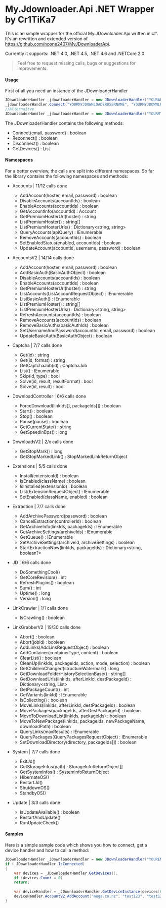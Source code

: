 # My.Jdownloader.Api .NET Wrapper by Cr1TiKa7

This is an simple wrapper for the official My.JDownloader.Api written in c#.
It's an rewritten and extended version of https://github.com/noone2407/MyJDownloaderApi.

Currently it supports: .NET 4.0, .NET 4.5, .NET 4.6 and .NETCore 2.0

> Feel free to request missing calls, bugs or suggestions for improvements.

#### Usage

First of all you need an instance of the JDownloaderHandler
``` c#
JDownloaderHandler _jdownloaderHandler = new JDownloaderHandler("YOURAPPKEY");
_jdownloaderHandler.Connect("YOURMYJDOWNLOADERUSERNAME", "YOURMYJDOWNLOADERPASSWORD");
//Alternaitve
JDownloaderHandler _jdownloaderHandler = new JDownloaderHandler("YOURMYJDOWNLOADERUSERNAME", "YOURMYJDOWNLOADERPASSWORD", "YOURAPPKEY");
```

The JDownloaderHandler contains the following methods:
- Connect(email, password) : boolean
- Reconnect() : boolean
- Disconnect() : boolean
- GetDevices() : List<DeviceObject>

#### Namespaces

For a better overview, the calls are split into different namespaces.
So far the library contains the following namespaces and methods:

- Accounts | 11/12 calls done
	- AddAccount(hoster, email, password) : boolean
    - DisableAccounts(accountIds) : boolean
    - EnableAccounts(accountIds) : boolean
	- GetAccountInfo(accountId) : Account
	- GetPremiumHosterUrl(hoster) : string
	- ListPremiumHoster() : string[]
    - ListPremiumHosterUrls() : Dictionary<string, string>
	- QueryAccounts(apiQuery) : IEnumerable<Account>
	- RemoveAccounts(accountIds) : boolean 
	- SetEnabledStatus(enabled, accountIds) : boolean 
	- UpdateAccount(accountId, username, password) : boolean
	
- AccountsV2 | 14/14 calls done
    - AddAccount(hoster, email, password) : boolean
	- AddBasicAuth(BasicAuthObject) : boolean
    - DisableAccounts(accountIds) : boolean
    - EnableAccounts(accountIds) : boolean
	- GetPremiumHosterUrl(hoster) : string
    - ListAccounts(ListAccountRequestObject) : IEnumerable<ListAccountResponseObject>
	- ListBasicAuth() : IEnumerable<ListBasicAuthResponseObject>
	- ListPremiumHoster() : string[]
    - ListPremiumHosterUrls() : Dictionary<string, string>
    - RefreshAccounts(accountIds) : boolean
    - RemoveAccounts(accountIds) : boolean
	- RemoveBasicAuths(basicAuthIds) : boolean
    - SetUsernameAndPassword(accountId, email, password) : boolean
	- UpdateBasicAuth(BasicAuthObject) : boolean
	
- Captcha | 7/7 calls done
	- Get(id) : string
	- Get(id, format) : string
	- GetCaptchaJob(id) : CaptchaJob
	- List() : IEnumerable<CaptchaJob>
	- Skip(id, type) : bool
	- Solve(id, result, resultFormat) : bool
	- Solve(id, result) : bool
	
- DownloadController | 6/6 calls done
	- ForceDownload(linkIds[], packageIds[]) : boolean
    - Start() : boolean
    - Stop() : boolean
    - Pause(pause) : boolean
    - GetCurrentState() : string
	- GetSpeedInBps() : long

- DownloadsV2 | 2/x calls done
	- GetStopMark() : long
	- GetStopMarkedLink() : StopMarkedLinkReturnObject
	
- Extensions | 5/5 calls done
	- Install(extensionId) : boolean
	- IsEnabled(className) : boolean
	- IsInstalled(extensionId) : boolean
	- List(ExtensionRequestObject) : IEnumerable<ExtensionResponseObject>
	- SetEnabled(className, enabled) : boolean

- Extraction | 7/7 calls done
	- AddArchivePassword(password) : boolean
	- CancelExtraction(controllerId) : boolean
	- GetArchiveInfo(linkIds, packageIds) : IEnumerable<ArchiveStatus>
	- GetArchiveSettings(archiveIds) : IEnumerable<ArchiveSettings>
	- GetQueue() : IEnumerable<ArchiveStatus>
	- SetArchiveSettings(archiveId, archiveSettings) : boolean
	- StartExtractionNow(linkIds, packageIds) : Dictionary<string, boolean?>

- JD | 6/6 calls done
	- DoSomethingCool()
	- GetCoreRevision() : int
	- RefreshPlugins() : boolean
	- Sum() : int
	- Uptime() : long
	- Version() : long
	
- LinkCrawler | 1/1 calls done
    - IsCrawling() : boolean
    
- LinkGrabberV2 | 19/30 calls done
	- Abort() : boolean
	- Abort(jobId) : boolean
    - AddLinks(AddLinkRequestObject) : boolean
    - AddContainer(containerType, content) : boolean
    - ClearList() : boolean
	- CleanUp(linkIds, packageIds, action, mode, selection) : boolean
	- GetChildrenChanged(structureWatermark) : long
	- GetDownloadFolderHistorySelectionBase() : string[]
	- GetDownloadUrls(linkIds, afterLinkId, destPackageId) : Dictionary<string, List<long>>
    - GetPackageCount() : int
	- GetVariants(linkId) : IEnumerable<GetVariantsReturnObject>
    - IsCollecting() : boolean
	- MoveLinks(linkIds, afterLinkId, destPackageId) : boolean
	- MovePackages(packageIds, afterDestPackageId) : boolean
	- MoveToDownloadList(linkIds, packageIds) : boolean
	- MoveToNewPackage(linkIds, packageIds, newPackageName, downloadPath) : boolean
    - QueryLinks(maxResults) : IEnumerable<QueryLinksResponseObject>
	- QueryPackages(QueryPackagesRequestObject) : IEnumerable<QueryPackagesResponseObject>
	- SetDownloadDirectory(directory, packageIds[]) : boolean
	
- System | 7/7 calls done
    - ExitJd()
	- GetStorageInfos(path) : StorageInfoReturnObject[]
	- GetSystemInfos() : SystemInfoReturnObject
	- HibernateOS()
	- RestartJd()
	- ShutdownOS()
	- StandbyOS()

- Update | 3/3 calls done
	- IsUpdateAvailable() : boolean
	- RestartAndUpdate()
	- RunUpdateCheck()

#### Samples

Here is a simple sample code which shows you how to connect, get a device handler and how to call a method:

``` c#
JDownloaderHandler _JDownloaderHandler = new JDownloaderHandler("YOUREMAIL","YOURPASSWORD", "YOURAPPKEY");
if (_JDownloaderHandler.IsConnected)
{
    var devices = _JDownloaderHandler.GetDevices();
    if (devices.Count = 0)
    return;
    
    var deviceHandler = _JDownloaderHandler.GetDeviceInstance(devices[0]);
    deviceHandler.AccountV2.AddAccount("mega.co.nz", "test123", "test123");
}
``` 